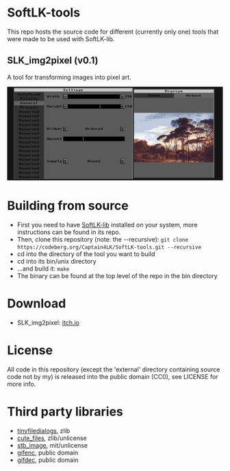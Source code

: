 # SoftLK-tools

This repo hosts the source code for different (currently only one) tools that were made to be used with SoftLK-lib.

## SLK_img2pixel (v0.1)

A tool for transforming images into pixel art.

![SLK_img2pixel_preview](screenshots/SLK_img2pixel.png)

# Building from source

* First you need to have [SoftLK-lib](https://codeberg.org/Captain4LK/SoftLK-lib) installed on your system, more instructions can be found in its repo.
* Then, clone this repository (note: the --recursive): ``git clone https://codeberg.org/Captain4LK/SoftLK-tools.git --recursive``
* cd into the directory of the tool you want to build
* cd into its bin/unix directory
* ...and build it: ``make``
* The binary can be found at the top level of the repo in the bin directory

# Download 

* SLK_img2pixel: [itch.io](https://captain4lk.itch.io/slk-img2pixel)

# License

All code in this repository (except the 'external' directory containing source code not by my) is released into the public domain (CC0), see LICENSE for more info.

# Third party libraries

* [tinyfiledialogs](https://sourceforge.net/projects/tinyfiledialogs/), zlib
* [cute_files](https://github.com/RandyGaul/cute_headers), zlib/unlicense
* [stb_image](https://github.com/nothings/stb), mit/unlicense
* [gifenc](https://github.com/lecram/gifenc), public domain
* [gifdec](https://github.com/lecram/gifdec), public domain
